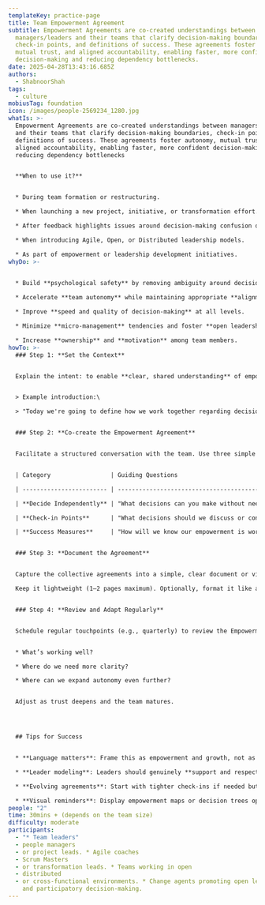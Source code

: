 ```yaml
---
templateKey: practice-page
title: Team Empowerment Agreement
subtitle: Empowerment Agreements are co-created understandings between
  managers/leaders and their teams that clarify decision-making boundaries,
  check-in points, and definitions of success. These agreements foster autonomy,
  mutual trust, and aligned accountability, enabling faster, more confident
  decision-making and reducing dependency bottlenecks.
date: 2025-04-28T13:43:16.685Z
authors:
  - ShabnoorShah
tags:
  - culture
mobiusTag: foundation
icon: /images/people-2569234_1280.jpg
whatIs: >-
  Empowerment Agreements are co-created understandings between managers/leaders
  and their teams that clarify decision-making boundaries, check-in points, and
  definitions of success. These agreements foster autonomy, mutual trust, and
  aligned accountability, enabling faster, more confident decision-making and
  reducing dependency bottlenecks


  **W﻿hen to use it?**


  * During team formation or restructuring.

  * When launching a new project, initiative, or transformation effort.

  * After feedback highlights issues around decision-making confusion or slowdowns.

  * When introducing Agile, Open, or Distributed leadership models.

  * As part of empowerment or leadership development initiatives.
whyDo: >-
  

  * Build **psychological safety** by removing ambiguity around decision authority.

  * Accelerate **team autonomy** while maintaining appropriate **alignment and oversight**.

  * Improve **speed and quality of decision-making** at all levels.

  * Minimize **micro-management** tendencies and foster **open leadership** principles.

  * Increase **ownership** and **motivation** among team members.
howTo: >-
  ### Step 1: **Set the Context**


  Explain the intent: to enable **clear, shared understanding** of empowerment — not restrict or control. This is about making collaboration smoother and freeing up energy for outcomes, not politics.


  > Example introduction:\

  > "Today we're going to define how we work together regarding decisions. Our goal is to ensure you have the clarity and freedom to act without hesitation while maintaining trust and alignment."


  ### Step 2: **Co-create the Empowerment Agreement**


  Facilitate a structured conversation with the team. Use three simple prompts:


  | Category                 | Guiding Questions                                       | Example Outputs                                                                                                   |

  | ------------------------ | ------------------------------------------------------- | ----------------------------------------------------------------------------------------------------------------- |

  | **Decide Independently** | "What decisions can you make without needing approval?" | \- Prioritizing daily work - Choosing technical tools (within security guidelines) - Adjusting sprint commitments |

  | **Check-in Points**      | "What decisions should we discuss or confirm together?" | \- Major resource allocation - Customer-facing policy changes - Exceeding budget limits                           |

  | **Success Measures**     | "How will we know our empowerment is working?"          | \- Increased speed of delivery - Higher team morale - Achievement of key OKRs                                     |


  ### Step 3: **Document the Agreement**


  Capture the collective agreements into a simple, clear document or visual format that everyone can access.\

  Keep it lightweight (1–2 pages maximum). Optionally, format it like a table for easy reference.


  ### Step 4: **Review and Adapt Regularly**


  Schedule regular touchpoints (e.g., quarterly) to review the Empowerment Agreement:


  * What’s working well?

  * Where do we need more clarity?

  * Where can we expand autonomy even further?


  Adjust as trust deepens and the team matures.




  ## Tips for Success


  * **Language matters**: Frame this as empowerment and growth, not as policing decisions.

  * **Leader modeling**: Leaders should genuinely **support and respect** the agreed autonomy.

  * **Evolving agreements**: Start with tighter check-ins if needed but relax them over time as confidence grows.

  * **Visual reminders**: Display empowerment maps or decision trees openly if helpful.
people: "2"
time: 30mins + (depends on the team size)
difficulty: moderate
participants:
  - "* Team leaders"
  - people managers
  - or project leads. * Agile coaches
  - Scrum Masters
  - or transformation leads. * Teams working in open
  - distributed
  - or cross-functional environments. * Change agents promoting open leadership
    and participatory decision-making.
---
```

